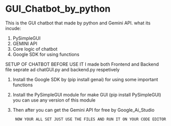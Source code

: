# GUI_Chatbot_by_python
This is the GUI chatbot that made by python and Gemini API.
what its incude:
1. PySimpleGUI
2. GEMINI API
3. Core logic of chatbot
4. Google SDK for using functions

SETUP OF CHATBOT BEFORE USE IT 
I made both Frontend and Backend file seprate ad chatGUI.py and backend.py respetively 
1. Install the Google SDK by (pip install genai) for using some important functions
2. Install the PySimpleGUI module for make GUI (pip install PySimpleGUI) you can use any version of this module
3. Then after you can get the Gemini API for free by Google_Ai_Studio

        NOW YOUR ALL SET JUST USE THE FILES AND RUN IT ON YOUR CODE EDITOR 
